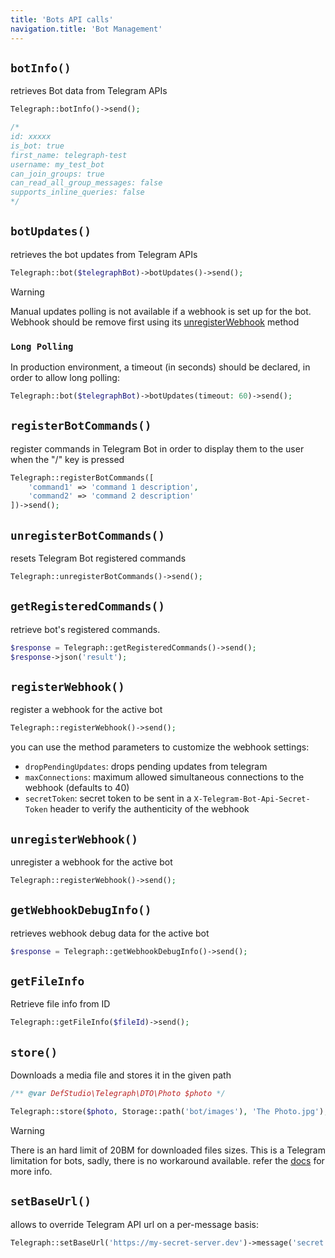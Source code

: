 ```yaml
---
title: 'Bots API calls'
navigation.title: 'Bot Management'
---
```


## `botInfo()`
<a id="bot-info"></a>

retrieves Bot data from Telegram APIs

```php
Telegraph::botInfo()->send();

/*
id: xxxxx
is_bot: true
first_name: telegraph-test
username: my_test_bot
can_join_groups: true
can_read_all_group_messages: false
supports_inline_queries: false
*/
```


## `botUpdates()`
<a id="bot-updates"></a>

retrieves the bot updates from Telegram APIs

```php
Telegraph::bot($telegraphBot)->botUpdates()->send();
```

> [!WARNING]
> Manual updates polling is not available if a webhook is set up for the bot. Webhook should be remove first using its [unregisterWebhook](/docs/14.models/1.telegraph-bot.md#unregister-webhook) method


### `Long Polling`
<a id="long-polling"></a>

In production environment, a timeout (in seconds) should be declared, in order to allow long polling:

```php
Telegraph::bot($telegraphBot)->botUpdates(timeout: 60)->send();
```



## `registerBotCommands()`
<a id="register-bot-commands"></a>

register commands in Telegram Bot in order to display them to the user when the "/" key is pressed

```php
Telegraph::registerBotCommands([
    'command1' => 'command 1 description',
    'command2' => 'command 2 description'
])->send();
```

## `unregisterBotCommands()`
<a id="unregister-bot-commands"></a>

resets Telegram Bot registered commands

```php
Telegraph::unregisterBotCommands()->send();
```

## `getRegisteredCommands()`
<a id="get-registered-commands"></a>

retrieve bot's registered commands.

```php
$response = Telegraph::getRegisteredCommands()->send();
$response->json('result');
```



## `registerWebhook()`
<a id="register-webhook"></a>

register a webhook for the active bot

```php
Telegraph::registerWebhook()->send();
```

you can use the method parameters to customize the webhook settings:

- `dropPendingUpdates`: drops pending updates from telegram
- `maxConnections`: maximum allowed simultaneous connections to the webhook (defaults to 40)
- `secretToken`: secret token to be sent in a `X-Telegram-Bot-Api-Secret-Token` header to verify the authenticity of the webhook

## `unregisterWebhook()`
<a id="unregister-webhook"></a>

unregister a webhook for the active bot

```php
Telegraph::registerWebhook()->send();
```


## `getWebhookDebugInfo()`
<a id="get-webhook-debug-info"></a>

retrieves webhook debug data for the active bot

```php
$response = Telegraph::getWebhookDebugInfo()->send();
```


## `getFileInfo`
<a id="get-file-info"></a>

Retrieve file info from ID

```php
Telegraph::getFileInfo($fileId)->send();
```




## `store()`
<a id="store"></a>

Downloads a media file and stores it in the given path

```php
/** @var DefStudio\Telegraph\DTO\Photo $photo */

Telegraph::store($photo, Storage::path('bot/images'), 'The Photo.jpg');
```

> [!WARNING]
> There is an hard limit of 20BM for downloaded files sizes. This is a Telegram limitation for bots, sadly, there is no workaround available.
> refer the [docs](https://core.telegram.org/bots/api#getfile) for more info.


## `setBaseUrl()`
<a id="set-base-url"></a>

allows to override Telegram API url on a per-message basis:

```php
Telegraph::setBaseUrl('https://my-secret-server.dev')->message('secret message')->send();
```
